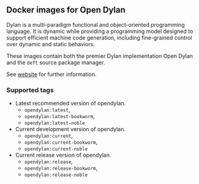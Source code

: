 ## Docker images for Open Dylan

Dylan is a multi-paradigm functional and object-oriented programming
language. It is dynamic while providing a programming model designed
to support efficient machine code generation, including fine-grained
control over dynamic and static behaviors.

These images contain both the premier Dylan implementation Open Dylan
and the `deft` source package manager.

See [website](https://opendylan.org/) for further information.

### Supported tags

- Latest recommended version of opendylan.
  - `opendylan:latest`,
  - `opendylan:latest-bookworm`, 
  - `opendylan:latest-noble`
- Current development version of opendylan.
  - `opendylan:current`,
  - `opendylan:current-bookworm`,
  - `opendylan:current-noble`
- Current release version of opendylan.
  - `opendylan:release`, 
  - `opendylan:release-bookworm`, 
  - `opendylan:release-noble`
